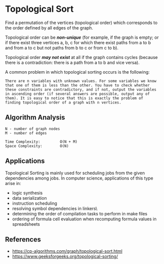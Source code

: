 # Topological Sort
Find a permutation of the vertices (topological order) which corresponds to the order defined by all edges of the graph.

Topological order can be ***non-unique*** (for example, if the graph is empty; or if there exist three vertices a, b, c for which there exist paths from a to b and from a to c but not paths from b to c or from c to b).

Topological order ***may not exist*** at all if the graph contains cycles (because there is a contradiction: there is a path from a to b and vice versa).

A common problem in which topological sorting occurs is the following:
```
There are n variables with unknown values. For some variables we know that one of them is less than the other. You have to check whether these constraints are contradictory, and if not, output the variables in ascending order (if several answers are possible, output any of them). It is easy to notice that this is exactly the problem of finding topological order of a graph with n vertices.
```

## Algorithm Analysis
```
N - number of graph nodes
M - number of edges

Time Complexity:         O(N + M)
Space Complexity:        O(N)
```

## Applications
Topological Sorting is mainly used for scheduling jobs from the given dependencies among jobs. In computer science, applications of this type arise in:
- logic synthesis
- data serialization
- instruction scheduling
- resolving symbol dependencies in linkers\
- determining the order of compilation tasks to perform in make files
- ordering of formula cell evaluation when recomputing formula values in spreadsheets

## References
- https://cp-algorithms.com/graph/topological-sort.html
- https://www.geeksforgeeks.org/topological-sorting/